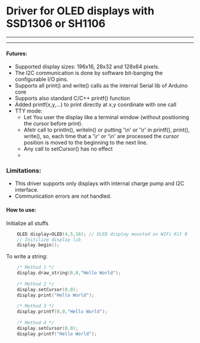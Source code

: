 # Driver for OLED displays with SSD1306 or SH1106

***
***
#### Futures:
 * Supported display sizes: 196x16, 28x32 and 128x64 pixels.
 * The I2C communication is done by software bit-banging the configurable I/O pins.
 * Supports all print() and write() calls as the internal Serial lib of Arduino core
 * Supports also standard C/C++ printf() function
 * Added printf(x,y,...) to print directly at x,y coordinate with one call
 * TTY mode:
 	* Let You user the display like a terminal window (without positioning the cursor before print).
 	* Afetr call to println(), writeln() or putting '\n' or '\r' in printf(), print(), write(), so, each
 	  time that a '\r' or '\n' are processed the cursor position is moved to the beginning to the next line.
 	* Any call to setCursor() has no effect
 	*
 
### Limitations:

 * This driver supports only displays with internal charge pump and I2C interface.
 * Communication errors are not handled.
 
#### How to use:

Initialize all stuffs

```C++
	OLED display=OLED(4,5,16); // OLED display mounted on WIFi Kit 8
	// Initilize display lib
	display.begin();
```

To write a string:

```C++
	/* Method 1 */
	display.draw_string(0,0,"Hello World");
	
	/* Method 2 */
	display.setCursor(0,0);
	display.print("Hello World");
	
	/* Method 3 */
	display.printf(0,0,"Hello World");
	
	/* Method 4 */
	display.setCursor(0,0);
	display.printf("Hello World");
```

